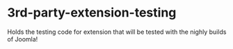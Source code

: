 # 3rd-party-extension-testing
Holds the testing code for extension that will be tested with the nighly builds of Joomla!
